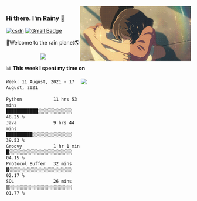 <img  align='right' height="150" src="https://github.com/LikeRainDay/LikeRainDay/blob/master/pic/img_rain_1.gif?raw=true">



### Hi there. I'm Rainy :lemon:

[![csdn](https://img.shields.io/badge/-csdn-c14438?style=flat-square&logo=c&logoColor=white)](https://blog.csdn.net/qq_15807167)
[![Gmail Badge](https://img.shields.io/badge/-gmail-c14438?style=flat-square&logo=Gmail&logoColor=white&link=mailto:houshuai0816@gmail.com)](mailto:houshuai0816@gmail.com)

🚀Welcome to the rain planet🌎

<center>
<img align='center'  src="https://source.unsplash.com/random/1200x600">
</center>

📊 **This week I spent my time on**

<img align='right'   width="300" src="https://github-readme-stats.vercel.app/api?username=LikeRainDay&show_icons=true&title_color=fff&icon_color=79ff97&text_color=9f9f9f&bg_color=151515">

<!--START_SECTION:waka-->
```text
Week: 11 August, 2021 - 17 August, 2021

Python            11 hrs 53 mins  ████████████░░░░░░░░░░░░░   48.25 % 
Java              9 hrs 44 mins   ██████████░░░░░░░░░░░░░░░   39.53 % 
Groovy            1 hr 1 min      █░░░░░░░░░░░░░░░░░░░░░░░░   04.15 % 
Protocol Buffer   32 mins         ▓░░░░░░░░░░░░░░░░░░░░░░░░   02.17 % 
SQL               26 mins         ▒░░░░░░░░░░░░░░░░░░░░░░░░   01.77 % 
```
<!--END_SECTION:waka-->
